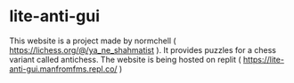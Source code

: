 # lite-anti-gui

This website is a project made by normchell ( https://lichess.org/@/ya_ne_shahmatist ). It provides puzzles for a chess variant called antichess. The website is being hosted on replit ( https://lite-anti-gui.manfromfms.repl.co/ )
